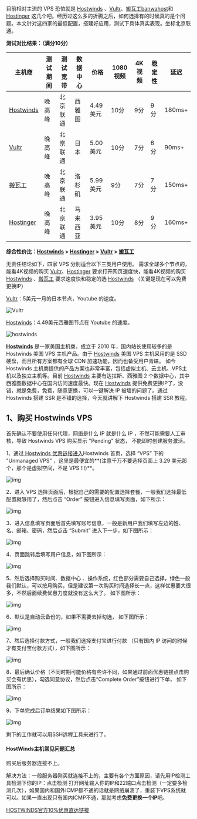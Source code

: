 目前相对主流的 VPS 恐怕就是 [Hostwinds](https://affiliates.hostwinds.com/hostwinds.php?id=7011&tid2=github&url=1224) 、[Vultr](https://www.vultr.com/?ref=8169047)、[搬瓦工banwahost](https://bwh88.net/aff.php?aff=54381&pid=94)和 [Hostinger](https://www.hostg.xyz/aff_c?offer_id=6&aff_id=18493&aff_sub=GitHub&url_id=39) 这几个吧。经历过这么多的折腾之后，如何选择有的时候真的是个问题。本文针对这四家的最低配置，搭建好应用，测试下具体真实表现。坐标北京联通。



**测试对比结果：（满分10分）**

| 主机商                                                       | 测试期间 | 测试宽带 | 数据中心 | 价格     | 1080视频 | 4K视频 | 稳定性 | 延迟   |
| ------------------------------------------------------------ | -------- | -------- | -------- | -------- | -------- | ------ | ------ | ------ |
| [Hostwinds](https://affiliates.hostwinds.com/hostwinds.php?id=7011&tid2=github&url=1224) | 晚高峰   | 北京联通 | 西雅图   | 4.49美元 | 10分     | 9分    | 9分    | 180ms+ |
| [Vultr](https://www.vultr.com/?ref=8169047)                  | 晚高峰   | 北京联通 | 日本     | 5.00美元 | 10分     | 7分    | 6分    | 90ms+  |
| [搬瓦工](https://bwh88.net/aff.php?aff=54381&pid=94)         | 晚高峰   | 北京联通 | 洛杉矶   | 5.99美元 | 9分      | 7分    | 7分    | 150ms+ |
| [Hostinger](https://www.hostg.xyz/aff_c?offer_id=6&aff_id=18493&aff_sub=GitHub&url_id=39) | 晚高峰   | 北京联通 | 马来西亚 | 3.95美元 | 10分     | 8分    | 9分    | 160ms+ |

**综合性价比：[Hostwinds](https://affiliates.hostwinds.com/hostwinds.php?id=7011&tid2=github&url=1224) > [Hostinger](https://www.hostg.xyz/aff_c?offer_id=6&aff_id=18493&aff_sub=GitHub&url_id=39) > [Vultr](https://www.vultr.com/?ref=8169047) > [搬瓦工](https://bwh88.net/aff.php?aff=54381&pid=94)**

无责任结论如下，四家 VPS 分别适合以下三类用户使用。
需求全球多个节点的，能看4K视频的购买 [Vultr](https://www.vultr.com/?ref=8169047)、[Hostinger](https://www.hostg.xyz/aff_c?offer_id=6&aff_id=18493&aff_sub=GitHub&url_id=39)
要求打开网页速度快，能看4K视频的购买 [Hostwinds](https://affiliates.hostwinds.com/hostwinds.php?id=7011&tid2=github&url=1224) 、[搬瓦工](https://bwh88.net/aff.php?aff=54381&pid=94)
要求速度快和稳定的选 [Hostwinds](https://affiliates.hostwinds.com/hostwinds.php?id=7011&tid2=github&url=1224) （关键是现在可以免费更换IP）

[Vultr](https://www.vultr.com/?ref=8169047)：5美元一月的日本节点，Youtube 的速度。

![Vultr](https://user-images.githubusercontent.com/58024702/70025473-27054f00-15d8-11ea-939e-b1c1ee1080de.jpg)

[Hostwinds](https://affiliates.hostwinds.com/hostwinds.php?id=7011&tid2=github&url=1224)：4.49美元西雅图节点在 Youtube 的速度。

![hostwinds](https://user-images.githubusercontent.com/58024702/70025482-2a003f80-15d8-11ea-96e2-9f84c3213ee7.jpg)



[**Hostwinds**](https://affiliates.hostwinds.com/hostwinds.php?id=7011&tid2=github&url=1216) 是一家美国主机商，成立于 2010 年，国内站长使用较多的是 Hostwinds 美国 VPS 主机产品。由于 [Hostwinds](https://affiliates.hostwinds.com/hostwinds.php?id=7011&tid2=github&url=1224) 美国 VPS 主机采用的是 SSD 硬盘，而且所有方案都有全球 CDN 加速功能，因而也备受用户青睐。 如今 Hostwinds 主机商提供的产品方案也非常丰富，包括虚拟主机、云主机、VPS主机以及独立主机等。目前 [Hostwinds](https://affiliates.hostwinds.com/hostwinds.php?id=7011&tid2=github&url=1216) 主要有达拉斯、西雅图 2 个数据中心，其中西雅图数据中心在国内访问速度最快。现在 [Hostwinds](https://affiliates.hostwinds.com/hostwinds.php?id=7011&tid2=github&url=1224) 提供免费更换IP了，没错，就是免费，免费，随意更换，可以一键解决 IP 被墙的问题了。通过 Hostwinds 搭建 SSR 是不错的选择，今天就讲解下 Hostwinds 搭建 SSR 教程。

## 1、购买 Hostwinds VPS

首先确认不要使用任何代理，网络是什么 IP 就是什么 IP ，不然可能需要人工审核，导致 Hostwinds VPS 购买显示 "Pending" 状态， 不能即时创建服务激活。

1、通过[ Hostwinds 优惠链接进入](https://affiliates.hostwinds.com/hostwinds.php?id=7011&tid2=github&url=1224)Hostwinds 首页，选择 “VPS” 下的 "Unmanaged VPS" ，这里是最便宜的**(注意千万不要选择页面上 3.29 美元那个，那个是虚拟空间，不是 VPS !!!)**。

![img](https://user-images.githubusercontent.com/52620310/62405902-216e0d00-b5d6-11e9-8361-a3a75797b52f.jpg)

2、进入 VPS 选择页面后，根据自己的需要的配置选择套餐，一般我们选择最低配置就够用了，然后点击 “Order” 按钮进入信息填写页面，如下所示：

![img](https://user-images.githubusercontent.com/52620310/62405905-27fc8480-b5d6-11e9-85d3-70c4f202ef17.jpg)

3、进入信息填写页面后首先填写账号信息，一般是新用户我们填写左边的姓、名、邮箱、密码，然后点击 “Submit” 进入下一步，如下图所示：

![img](https://user-images.githubusercontent.com/52620310/62405907-2cc13880-b5d6-11e9-8dd3-bca5e119f97d.jpg)

4、页面跳转后填写用户信息，如下图所示：

![img](https://user-images.githubusercontent.com/52620310/62405909-321e8300-b5d6-11e9-8efc-d25563e38ea1.jpg)

5、然后选择购买时间、数据中心 、操作系统，红色部分需要自己选择，绿色一般我们默认，可以按月购买，但是建议第一次购买时间选择长一点，这样优惠要大很多，不然后面续费优惠力度就没有这么大了。 如下图所示：

![img](https://user-images.githubusercontent.com/52620310/62405910-36e33700-b5d6-11e9-916a-21611cae95ba.jpg)

6、默认是自动云备份的，如果不需要去掉勾选， 如下图所示：

![img](https://user-images.githubusercontent.com/52620310/62405913-3c408180-b5d6-11e9-908d-d475887eda70.jpg)

7、然后选择付款方式，一般我们选择支付宝进行付款 （只有国内 IP 访问的时候才有支付宝付款方式），如下图所示：

![img](https://user-images.githubusercontent.com/52620310/62405915-406c9f00-b5d6-11e9-90d8-7eed10538637.jpg)

8、最后确认价格（不同时期可能价格有些许不同，如果通过前面优惠链接点击购买会有优惠），勾选同意协议，然后点击“Complete Order”按钮进行下单， 如下图所示：

![img](https://user-images.githubusercontent.com/52620310/62405916-4498bc80-b5d6-11e9-8ecd-77d1f9587e94.jpg)

9、下单完成后订单结果如下图所示：

![img](https://user-images.githubusercontent.com/52620310/62405918-482c4380-b5d6-11e9-970d-4fce99d5d1e6.jpg)

剩下的工作就可以用SSH远程工具来进行了。



#### HostWinds主机常见问题汇总

购买后服务器连接不上。

解决方法：一般服务器刚买就连接不上的，主要有各个方面原因，请先用IP检测工具检测下你的IP：点击检测 打开网址输入你的IP和22端口点击检测（一定要多检测几次），如果国内和国外ICMP都不通的话就是网络崩溃了，重装下VPS系统就可以。如果一直出现只有国内ICMP不通，那就考虑**免费更换一个IP**吧。

[HOSTWINDS官方10%优惠直达链接](https://affiliates.hostwinds.com/hostwinds.php?id=7011&tid2=github&url=1224)